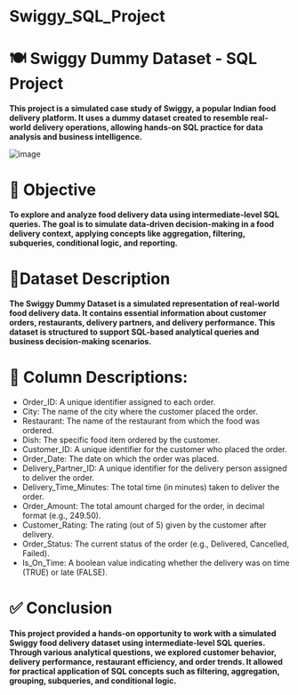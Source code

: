 # Swiggy_SQL_Project

# 🍽 Swiggy Dummy Dataset - SQL Project

**This project is a simulated case study of Swiggy, a popular Indian food delivery platform. It uses a dummy dataset created to resemble real-world delivery operations, allowing hands-on SQL practice for data analysis and business intelligence.**

![image](https://github.com/user-attachments/assets/79f9f3c0-2743-4660-84ef-86ff2e87dc4f)



# 📌 Objective
**To explore and analyze food delivery data using intermediate-level SQL queries. The goal is to simulate data-driven decision-making in a food delivery context, applying concepts like aggregation, filtering, subqueries, conditional logic, and reporting.**

# 🧾Dataset Description
**The Swiggy Dummy Dataset is a simulated representation of real-world food delivery data. It contains essential information about customer orders, restaurants, delivery partners, and delivery performance. This dataset is structured to support SQL-based analytical queries and business decision-making scenarios.**

# 📌 Column Descriptions:
* Order_ID: A unique identifier assigned to each order.
* City: The name of the city where the customer placed the order.
* Restaurant: The name of the restaurant from which the food was ordered.
* Dish: The specific food item ordered by the customer.
* Customer_ID: A unique identifier for the customer who placed the order.
* Order_Date: The date on which the order was placed.
* Delivery_Partner_ID: A unique identifier for the delivery person assigned to deliver the order.
* Delivery_Time_Minutes: The total time (in minutes) taken to deliver the order.
* Order_Amount: The total amount charged for the order, in decimal format (e.g., 249.50).
* Customer_Rating: The rating (out of 5) given by the customer after delivery.
* Order_Status: The current status of the order (e.g., Delivered, Cancelled, Failed).
* Is_On_Time: A boolean value indicating whether the delivery was on time (TRUE) or late (FALSE).

# ✅ Conclusion
**This project provided a hands-on opportunity to work with a simulated Swiggy food delivery dataset using intermediate-level SQL queries. Through various analytical questions, we explored customer behavior, delivery performance, restaurant efficiency, and order trends. It allowed for practical application of SQL concepts such as filtering, aggregation, grouping, subqueries, and conditional logic.**

